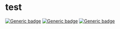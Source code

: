 # test
[![Generic badge](https://img.shields.io/badge/Tags-form-yellow.svg)](https://ja.wordpress.org/plugins/search/form/)
[![Generic badge](https://img.shields.io/badge/Donate%20link-https%3A%2F%2Fmunyagu.com%2Fdonate%2F-yellow.svg)](https://munyagu.com/donate/)
[![Generic badge](https://img.shields.io/badge/Requires%20at%20least-5.5-yellow.svg)](https://ja.wordpress.org/download/)

